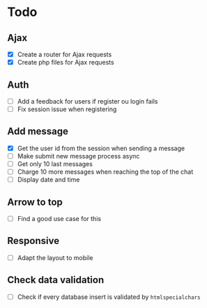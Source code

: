 # Todo

## Ajax

- [x] Create a router for Ajax requests
- [x] Create php files for Ajax requests

## Auth

- [ ] Add a feedback for users if register ou login fails
- [ ] Fix session issue when registering

## Add message

- [x] Get the user id from the session when sending a message
- [ ] Make submit new message process async
- [ ] Get only 10 last messages
- [ ] Charge 10 more messages when reaching the top of the chat
- [ ] Display date and time

## Arrow to top

- [ ] Find a good use case for this

## Responsive

- [ ] Adapt the layout to mobile

## Check data validation

- [ ] Check if every database insert is validated by `htmlspecialchars`